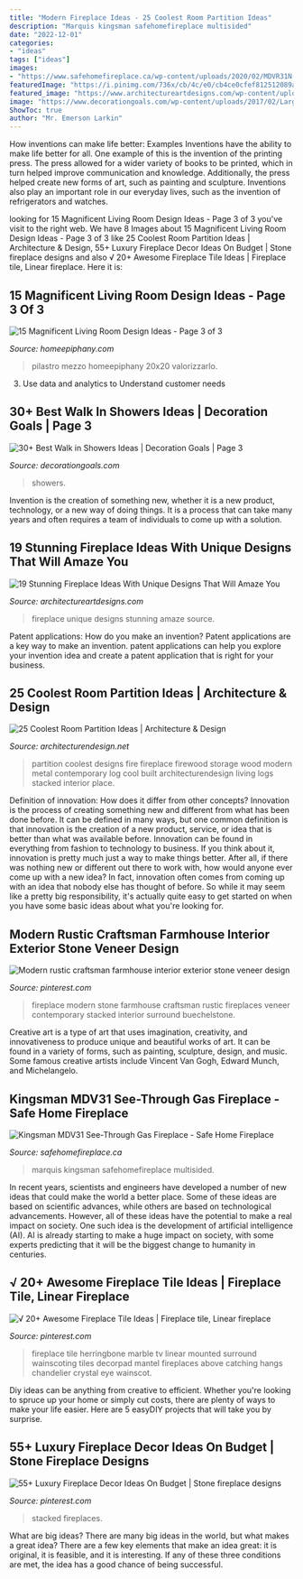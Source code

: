 ```yaml
---
title: "Modern Fireplace Ideas - 25 Coolest Room Partition Ideas"
description: "Marquis kingsman safehomefireplace multisided"
date: "2022-12-01"
categories:
- "ideas"
tags: ["ideas"]
images:
- "https://www.safehomefireplace.ca/wp-content/uploads/2020/02/MDVR31N-MultiSided-Peninsula-OakLog-1024x990.jpg"
featuredImage: "https://i.pinimg.com/736x/cb/4c/e0/cb4ce0cfef812512089aedb646940755.jpg"
featured_image: "https://www.architectureartdesigns.com/wp-content/uploads/2016/11/2-42-630x839.jpg"
image: "https://www.decorationgoals.com/wp-content/uploads/2017/02/Large-Modern-Walk-in-Shower-700x921.jpg"
ShowToc: true
author: "Mr. Emerson Larkin"
---
```



How inventions can make life better: Examples
Inventions have the ability to make life better for all. One example of this is the invention of the printing press. The press allowed for a wider variety of books to be printed, which in turn helped improve communication and knowledge. Additionally, the press helped create new forms of art, such as painting and sculpture. Inventions also play an important role in our everyday lives, such as the invention of refrigerators and watches.

	

		
looking for 15 Magnificent Living Room Design Ideas - Page 3 of 3 you've visit to the right web. We have 8 Images about 15 Magnificent Living Room Design Ideas - Page 3 of 3 like 25 Coolest Room Partition Ideas | Architecture &amp; Design, 55+ Luxury Fireplace Decor Ideas On Budget | Stone fireplace designs and also √ 20+ Awesome Fireplace Tile Ideas | Fireplace tile, Linear fireplace. Here it is:
		
    
## 15 Magnificent Living Room Design Ideas - Page 3 Of 3

<img loading=lazy src="https://homeepiphany.com/wp-content/uploads/2017/09/living-rooms_412-768x1025.jpg" onerror="this.onerror=null;this.src='https://tse3.mm.bing.net/th?id=OIP.Uj5f9KTiLmHD_kO8jnUMIQHaJ4&amp;pid=15.1';" alt="15 Magnificent Living Room Design Ideas - Page 3 of 3">

_Source: homeepiphany.com_

>pilastro mezzo homeepiphany 20x20 valorizzarlo. 

	

3. Use data and analytics to Understand customer needs 

    
## 30+ Best Walk In Showers Ideas | Decoration Goals | Page 3

<img loading=lazy src="https://www.decorationgoals.com/wp-content/uploads/2017/02/Large-Modern-Walk-in-Shower-700x921.jpg" onerror="this.onerror=null;this.src='https://tse4.mm.bing.net/th?id=OIP.4s-_dT7Wd4QcLnEss5c1OgHaJv&amp;pid=15.1';" alt="30+ Best Walk in Showers Ideas | Decoration Goals | Page 3">

_Source: decorationgoals.com_

>showers. 

	

Invention is the creation of something new, whether it is a new product, technology, or a new way of doing things. It is a process that can take many years and often requires a team of individuals to come up with a solution.

    
## 19 Stunning Fireplace Ideas With Unique Designs That Will Amaze You

<img loading=lazy src="https://www.architectureartdesigns.com/wp-content/uploads/2016/11/2-42-630x839.jpg" onerror="this.onerror=null;this.src='https://tse4.mm.bing.net/th?id=OIP.fABxq1RCx7_fSanRNOa8lQHaJ3&amp;pid=15.1';" alt="19 Stunning Fireplace Ideas With Unique Designs That Will Amaze You">

_Source: architectureartdesigns.com_

>fireplace unique designs stunning amaze source. 

	

Patent applications: How do you make an invention?
Patent applications are a key way to make an invention. patent applications can help you explore your invention idea and create a patent application that is right for your business.

    
## 25 Coolest Room Partition Ideas | Architecture &amp; Design

<img loading=lazy src="http://cdn.architecturendesign.net/wp-content/uploads/2014/08/1742.jpg" onerror="this.onerror=null;this.src='https://tse3.mm.bing.net/th?id=OIP.ovTblCgTk6jpb7B_ULeNwAHaLI&amp;pid=15.1';" alt="25 Coolest Room Partition Ideas | Architecture &amp; Design">

_Source: architecturendesign.net_

>partition coolest designs fire fireplace firewood storage wood modern metal contemporary log cool built architecturendesign living logs stacked interior place. 

	

Definition of innovation: How does it differ from other concepts?
Innovation is the process of creating something new and different from what has been done before. It can be defined in many ways, but one common definition is that innovation is the creation of a new product, service, or idea that is better than what was available before. Innovation can be found in everything from fashion to technology to business.
If you think about it, innovation is pretty much just a way to make things better. After all, if there was nothing new or different out there to work with, how would anyone ever come up with a new idea? In fact, innovation often comes from coming up with an idea that nobody else has thought of before. So while it may seem like a pretty big responsibility, it's actually quite easy to get started on when you have some basic ideas about what you're looking for.

    
## Modern Rustic Craftsman Farmhouse Interior Exterior Stone Veneer Design

<img loading=lazy src="https://i.pinimg.com/736x/43/a2/bb/43a2bb2ef26ef4e14e1e4e4a531a459d.jpg" onerror="this.onerror=null;this.src='https://tse1.mm.bing.net/th?id=OIP.i0yYnicBJVSVCALwnUjiwAHaKF&amp;pid=15.1';" alt="Modern rustic craftsman farmhouse interior exterior stone veneer design">

_Source: pinterest.com_

>fireplace modern stone farmhouse craftsman rustic fireplaces veneer contemporary stacked interior surround buechelstone. 

	

Creative art is a type of art that uses imagination, creativity, and innovativeness to produce unique and beautiful works of art. It can be found in a variety of forms, such as painting, sculpture, design, and music. Some famous creative artists include Vincent Van Gogh, Edward Munch, and Michelangelo.

    
## Kingsman MDV31 See-Through Gas Fireplace - Safe Home Fireplace

<img loading=lazy src="https://www.safehomefireplace.ca/wp-content/uploads/2020/02/MDVR31N-MultiSided-Peninsula-OakLog-1024x990.jpg" onerror="this.onerror=null;this.src='https://tse2.mm.bing.net/th?id=OIP.53kry_9WhjQbmIF-Au_ncAHaHK&amp;pid=15.1';" alt="Kingsman MDV31 See-Through Gas Fireplace - Safe Home Fireplace">

_Source: safehomefireplace.ca_

>marquis kingsman safehomefireplace multisided. 

	

In recent years, scientists and engineers have developed a number of new ideas that could make the world a better place. Some of these ideas are based on scientific advances, while others are based on technological advancements. However, all of these ideas have the potential to make a real impact on society. One such idea is the development of artificial intelligence (AI). AI is already starting to make a huge impact on society, with some experts predicting that it will be the biggest change to humanity in centuries.

    
## √ 20+ Awesome Fireplace Tile Ideas | Fireplace Tile, Linear Fireplace

<img loading=lazy src="https://i.pinimg.com/736x/7d/01/54/7d01544cc62fee7f9df6bd41c56b59fa.jpg" onerror="this.onerror=null;this.src='https://tse2.mm.bing.net/th?id=OIP.0D-hvXvBQiC85uT3nESnRgHaLH&amp;pid=15.1';" alt="√ 20+ Awesome Fireplace Tile Ideas | Fireplace tile, Linear fireplace">

_Source: pinterest.com_

>fireplace tile herringbone marble tv linear mounted surround wainscoting tiles decorpad mantel fireplaces above catching hangs chandelier crystal eye wainscot. 

	

Diy ideas can be anything from creative to efficient. Whether you're looking to spruce up your home or simply cut costs, there are plenty of ways to make your life easier. Here are 5 easyDIY projects that will take you by surprise.

    
## 55+ Luxury Fireplace Decor Ideas On Budget | Stone Fireplace Designs

<img loading=lazy src="https://i.pinimg.com/736x/cb/4c/e0/cb4ce0cfef812512089aedb646940755.jpg" onerror="this.onerror=null;this.src='https://tse2.mm.bing.net/th?id=OIP.AOlu719rklRyWAb1s9rWbAHaJ5&amp;pid=15.1';" alt="55+ Luxury Fireplace Decor Ideas On Budget | Stone fireplace designs">

_Source: pinterest.com_

>stacked fireplaces. 

	

What are big ideas?
There are many big ideas in the world, but what makes a great idea? There are a few key elements that make an idea great: it is original, it is feasible, and it is interesting. If any of these three conditions are met, the idea has a good chance of being successful.

